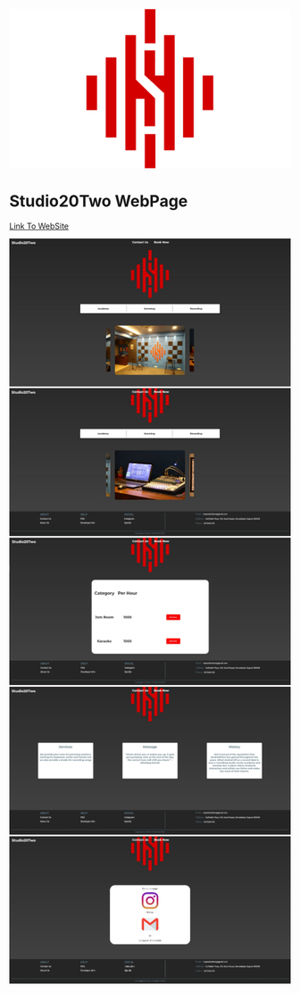 <img src="https://github.com/yashas-hm/Studio20Two-WebPage/blob/main/assets/images/logo.jpg"/>

# Studio20Two WebPage

[Link To WebSite](https://studio-20-two.glitch.me/)

<img src="https://github.com/yashas-hm/Studio20Two-WebPage/blob/main/images/1.JPG" />
<img src="https://github.com/yashas-hm/Studio20Two-WebPage/blob/main/images/2.JPG" />
<img src="https://github.com/yashas-hm/Studio20Two-WebPage/blob/main/images/3.JPG" />
<img src="https://github.com/yashas-hm/Studio20Two-WebPage/blob/main/images/4.JPG" />
<img src="https://github.com/yashas-hm/Studio20Two-WebPage/blob/main/images/5.JPG" />
